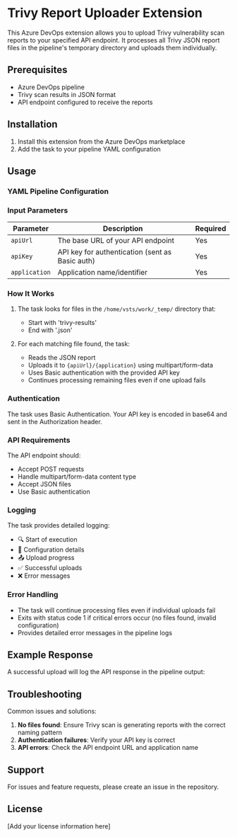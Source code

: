# Trivy Report Uploader Extension

This Azure DevOps extension allows you to upload Trivy vulnerability scan reports to your specified API endpoint. It processes all Trivy JSON report files in the pipeline's temporary directory and uploads them individually.

## Prerequisites

- Azure DevOps pipeline
- Trivy scan results in JSON format
- API endpoint configured to receive the reports

## Installation

1. Install this extension from the Azure DevOps marketplace
2. Add the task to your pipeline YAML configuration

## Usage

### YAML Pipeline Configuration


### Input Parameters

| Parameter | Description | Required |
|-----------|-------------|----------|
| `apiUrl` | The base URL of your API endpoint | Yes |
| `apiKey` | API key for authentication (sent as Basic auth) | Yes |
| `application` | Application name/identifier | Yes |

### How It Works

1. The task looks for files in the `/home/vsts/work/_temp/` directory that:
   - Start with 'trivy-results'
   - End with '.json'

2. For each matching file found, the task:
   - Reads the JSON report
   - Uploads it to `{apiUrl}/{application}` using multipart/form-data
   - Uses Basic authentication with the provided API key
   - Continues processing remaining files even if one upload fails

### Authentication

The task uses Basic Authentication. Your API key is encoded in base64 and sent in the Authorization header.

### API Requirements

The API endpoint should:
- Accept POST requests
- Handle multipart/form-data content type
- Accept JSON files
- Use Basic authentication

### Logging

The task provides detailed logging:
- 🔍 Start of execution
- 🔹 Configuration details
- 📤 Upload progress
- ✅ Successful uploads
- ❌ Error messages

### Error Handling

- The task will continue processing files even if individual uploads fail
- Exits with status code 1 if critical errors occur (no files found, invalid configuration)
- Provides detailed error messages in the pipeline logs

## Example Response

A successful upload will log the API response in the pipeline output:

## Troubleshooting

Common issues and solutions:

1. **No files found**: Ensure Trivy scan is generating reports with the correct naming pattern
2. **Authentication failures**: Verify your API key is correct
3. **API errors**: Check the API endpoint URL and application name

## Support

For issues and feature requests, please create an issue in the repository.

## License

[Add your license information here]